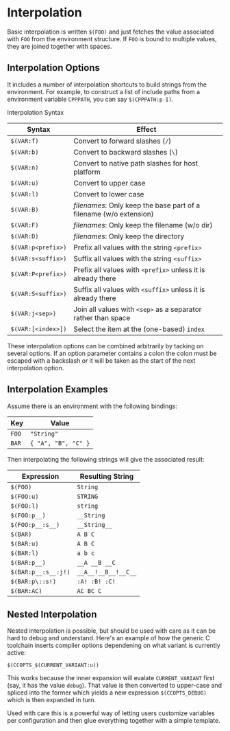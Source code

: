 # Interpolation

Basic interpolation is written `$(FOO)` and just fetches the value associated with `FOO` from the environment structure. If `FOO` is bound to multiple values, they are joined together with spaces.

## Interpolation Options

It includes a number of interpolation shortcuts to build strings from the environment. For example, to construct a list of include paths from a environment variable `CPPPATH`, you can say `$(CPPPATH:p-I)`.

Interpolation Syntax

|  Syntax               |  Effect
| --------------------- | ------------------------------------------------------------
|`$(VAR:f)`             |    Convert to forward slashes (`/`)
|`$(VAR:b)`             |    Convert to backward slashes (`\`)
|`$(VAR:n)`             |    Convert to native path slashes for host platform
|`$(VAR:u)`             |    Convert to upper case
|`$(VAR:l)`             |    Convert to lower case
|`$(VAR:B)`             |    *filenames*: Only keep the base part of a filename (w/o extension)
|`$(VAR:F)`             |    *filenames*: Only keep the filename (w/o dir)
|`$(VAR:D)`             |    *filenames*: Only keep the directory
|`$(VAR:p<prefix>)`     |    Prefix all values with the string `<prefix>`
|`$(VAR:s<suffix>)`     |    Suffix all values with the string `<suffix>`
|`$(VAR:P<prefix>)`     |    Prefix all values with `<prefix>` unless it is already there
|`$(VAR:S<suffix>)`     |    Suffix all values with `<suffix>` unless it is already there
|`$(VAR:j<sep>)`        |    Join all values with `<sep>` as a separator rather than space
|`$(VAR:[<index>])`     |    Select the item at the (one-based) `index`

These interpolation options can be combined arbitrarily by tacking on several options. If an option parameter contains a colon the colon must be escaped with a backslash or it will be taken as the start of the next interpolation option.

## Interpolation Examples

Assume there is an environment with the following bindings:

|     Key               |  Value
| --------------------- | ------------------------------------------------------------
|   `FOO`               |   `"String"`
|   `BAR`               |   `{ "A", "B", "C" }`


Then interpolating the following strings will give the associated result:

|   Expression          |   Resulting String
| --------------------- | ------------------------------------------------------------
|`$(FOO)`               |`String`
|`$(FOO:u)`             |`STRING`
|`$(FOO:l)`             |`string`
|`$(FOO:p__)`           |`__String`
|`$(FOO:p__:s__)`       |`__String__`
|`$(BAR)`               |`A B C`
|`$(BAR:u)`             |`A B C`
|`$(BAR:l)`             |`a b c`
|`$(BAR:p__)`           |`__A __B __C`
|`$(BAR:p__:s__:j!)`    |`__A__!__B__!__C__`
|`$(BAR:p\::s!)`        |`:A! :B! :C!`
|`$(BAR:AC)`            |`AC BC C`

## Nested Interpolation

Nested interpolation is possible, but should be used with care as it can be hard to debug and understand. Here's an example of how the generic C toolchain inserts compiler options dependening on what variant is currently active:

`$(CCOPTS_$(CURRENT_VARIANT:u))`

This works because the inner expansion will evalate `CURRENT_VARIANT` first (say, it has the value `debug`). That value is then converted to upper-case and spliced into the former which yields a new expression `$(CCOPTS_DEBUG)` which is then expanded in turn.

Used with care this is a powerful way of letting users customize variables per configuration and then glue everything together with a simple template.
